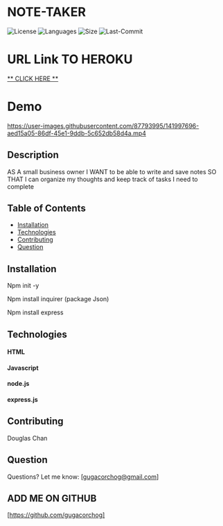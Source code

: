 # NOTE-TAKER

![License](https://img.shields.io/github/license/gugacorchog/NOTE-TAKER)
![Languages](https://img.shields.io/github/languages/top/gugacorchog/NOTE-TAKER?color=red)
![Size](https://img.shields.io/github/repo-size/gugacorchog/NOTE-TAKER)
![Last-Commit](https://img.shields.io/github/last-commit/gugacorchog/NOTE-TAKER)

   
# URL Link TO HEROKU   
[** CLICK HERE **](https://note-takergvas.herokuapp.com/)


# Demo



https://user-images.githubusercontent.com/87793995/141997696-aed15a05-86df-45e1-9ddb-5c652db58d4a.mp4


## Description 

AS A small business owner
I WANT to be able to write and save notes
SO THAT I can organize my thoughts and keep track of tasks I need to complete

## Table of Contents 

- [Installation](#installation)
- [Technologies](#Technologies)
- [Contributing](#contributing)
- [Question](#question) 
 

## Installation

Npm init -y

Npm install inquirer (package Json)

Npm install express

## Technologies

#### HTML
#### Javascript
#### node.js
#### express.js

## Contributing
Douglas Chan 



## Question
Questions? Let me know:  [gugacorchog@gmail.com]

## ADD ME ON GITHUB 
[https://github.com/gugacorchog]

